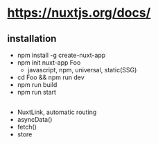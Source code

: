 # https://nuxtjs.org/docs/

## installation
* npm install -g create-nuxt-app
* npm init nuxt-app Foo
	* javascript, npm, universal, static(SSG)
* cd Foo && npm run dev
* npm run build
* npm run start


##
* NuxtLink, automatic routing
* asyncData()
* fetch()
* store